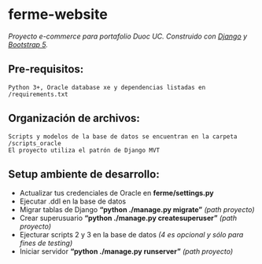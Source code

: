 # ferme-website
_Proyecto e-commerce para portafolio Duoc UC. Construido con [Django](https://www.djangoproject.com/) y [Bootstrap 5](https://getbootstrap.com/)._
 
## Pre-requisitos:
```
Python 3+, Oracle database xe y dependencias listadas en /requirements.txt
```

## Organización de archivos:
```
Scripts y modelos de la base de datos se encuentran en la carpeta /scripts_oracle
El proyecto utiliza el patrón de Django MVT
```

## Setup ambiente de desarrollo:
* Actualizar tus credenciales de Oracle en **ferme/settings.py**
* Ejecutar .ddl en la base de datos
* Migrar tablas de Django **“python ./manage.py migrate”** _(path proyecto)_
* Crear superusuario **“python ./manage.py createsuperuser”** _(path proyecto)_
* Ejecturar scripts 2 y 3 en la base de datos _(4 es opcional y sólo para fines de testing)_
* Iniciar servidor **“python ./manage.py runserver”** _(path proyecto)_
